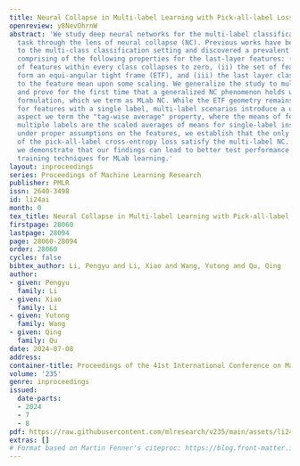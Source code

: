 ```yaml
---
title: Neural Collapse in Multi-label Learning with Pick-all-label Loss
openreview: y8NevOhrnW
abstract: 'We study deep neural networks for the multi-label classification (MLab)
  task through the lens of neural collapse (NC). Previous works have been restricted
  to the multi-class classification setting and discovered a prevalent NC phenomenon
  comprising of the following properties for the last-layer features: (i) the variability
  of features within every class collapses to zero, (ii) the set of feature means
  form an equi-angular tight frame (ETF), and (iii) the last layer classifiers collapse
  to the feature mean upon some scaling. We generalize the study to multi-label learning,
  and prove for the first time that a generalized NC phenomenon holds with the "pick-all-label”
  formulation, which we term as MLab NC. While the ETF geometry remains consistent
  for features with a single label, multi-label scenarios introduce a unique combinatorial
  aspect we term the "tag-wise average" property, where the means of features with
  multiple labels are the scaled averages of means for single-label instances. Theoretically,
  under proper assumptions on the features, we establish that the only global optimizer
  of the pick-all-label cross-entropy loss satisfy the multi-label NC. In practice,
  we demonstrate that our findings can lead to better test performance with more efficient
  training techniques for MLab learning.'
layout: inproceedings
series: Proceedings of Machine Learning Research
publisher: PMLR
issn: 2640-3498
id: li24ai
month: 0
tex_title: Neural Collapse in Multi-label Learning with Pick-all-label Loss
firstpage: 28060
lastpage: 28094
page: 28060-28094
order: 28060
cycles: false
bibtex_author: Li, Pengyu and Li, Xiao and Wang, Yutong and Qu, Qing
author:
- given: Pengyu
  family: Li
- given: Xiao
  family: Li
- given: Yutong
  family: Wang
- given: Qing
  family: Qu
date: 2024-07-08
address:
container-title: Proceedings of the 41st International Conference on Machine Learning
volume: '235'
genre: inproceedings
issued:
  date-parts:
  - 2024
  - 7
  - 8
pdf: https://raw.githubusercontent.com/mlresearch/v235/main/assets/li24ai/li24ai.pdf
extras: []
# Format based on Martin Fenner's citeproc: https://blog.front-matter.io/posts/citeproc-yaml-for-bibliographies/
---
```

